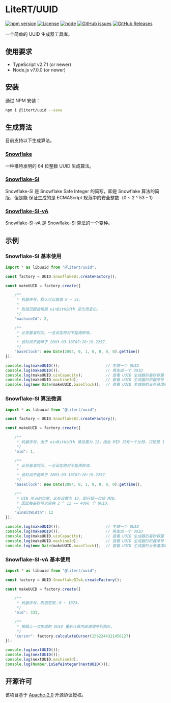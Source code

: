 # LiteRT/UUID

[![npm version](https://img.shields.io/npm/v/@litert/uuid.svg?colorB=brightgreen)](https://www.npmjs.com/package/@litert/uuid "Stable Version")
[![License](https://img.shields.io/npm/l/@litert/uuid.svg?maxAge=2592000?style=plastic)](https://github.com/litert/uuid/blob/master/LICENSE)
[![node](https://img.shields.io/node/v/@litert/uuid.svg?colorB=brightgreen)](https://nodejs.org/dist/latest-v8.x/)
[![GitHub issues](https://img.shields.io/github/issues/litert/uuid.js.svg)](https://github.com/litert/uuid.js/issues)
[![GitHub Releases](https://img.shields.io/github/release/litert/uuid.js.svg)](https://github.com/litert/uuid.js/releases "Stable Release")

一个简单的 UUID 生成器工具库。

## 使用要求

- TypeScript v2.7.1 (or newer)
- Node.js v7.0.0 (or newer)

## 安装

通过 NPM 安装：

```sh
npm i @litert/uuid --save
```

## 生成算法

目前支持以下生成算法。

### [Snowflake](https://blog.twitter.com/engineering/en_us/a/2010/announcing-snowflake.html)

一种推特发明的 64 位整数 UUID 生成算法。

### [Snowflake-SI](./docs/zh-CN/Snowflake-SI.md)

Snowflake-SI 是 Snowflake Safe Integer 的简写，即是 Snowflake 算法的简版，但是能
保证生成的是 ECMAScript 规范中的安全整数（0 ~ 2 ^ 53 - 1）

### [Snowflake-SI-vA](./docs/zh-CN/Snowflake-SI-vA.md)

Snowflake-SI-vA 是 Snowflake-SI 算法的一个变种。

## 示例

### Snowflake-SI 基本使用

```ts
import * as libuuid from "@litert/uuid";

const factory = UUID.SnowflakeBI.createFactory();

const makeUUID = factory.create({

    /**
     * 机器序号，默认可以取值 0 ~ 31。
     *
     * 取值范围会根据 uinBitWidth 变化而变化。
     */
    "machineId": 2,

    /**
     * 业务基准时间，一旦设定绝对不能再修改。
     *
     * 该时间不能早于 2003-03-18T07:20:19.225Z.
     */
    "baseClock": new Date(2004, 0, 1, 0, 0, 0, 0).getTime()
});

console.log(makeUUID());                    // 生成一个 UUID
console.log(makeUUID());                    // 再生成一个 UUID
console.log(makeUUID.uinCapacity);          // 查看 UUID 生成器的毫秒容量
console.log(makeUUID.machineId);            // 查看 UUID 生成器的机器序号
console.log(new Date(makeUUID.baseClock));  // 查看 UUID 生成器的业务基准时间
```

### Snowflake-SI 算法微调

```ts
import * as libuuid from "@litert/uuid";

const factory = UUID.SnowflakeBI.createFactory();

const makeUUID = factory.create({

    /**
     * 机器序号，由于 uinBitWidth 被设置为 12，因此 MID 只有一个比特，只能是 1 或者 0。
     */
    "mid": 1,

    /**
     * 业务基准时间，一旦设定绝对不能再修改。
     *
     * 该时间不能早于 2003-03-18T07:20:19.225Z.
     */
    "baseClock": new Date(2004, 0, 1, 0, 0, 0, 0).getTime(),

    /**
     * UIN 所占的位宽，此处设置为 12，即只留一位给 MID。
     * 因此每毫秒可以容纳 2 ^ 12 == 4096 个 UUID。
     */
    "uinBitWidth": 12
});

console.log(makeUUID());                    // 生成一个 UUID
console.log(makeUUID());                    // 再生成一个 UUID
console.log(makeUUID.uinCapacity);          // 查看 UUID 生成器的毫秒容量
console.log(makeUUID.machineId);            // 查看 UUID 生成器的机器序号
console.log(new Date(makeUUID.baseClock));  // 查看 UUID 生成器的业务基准时间
```

### Snowflake-SI-vA 基本使用

```ts
import * as libuuid from "@litert/uuid";

const factory = UUID.SnowflakeBIvA.createFactory();

const makeUUID = factory.create({

    /**
     * 机器序号，取值范围：0 ~ 1023。
     */
    "mid": 333,

    /**
     * 根据上一次生成的 UUID 重新计算内部递增序列指针。
     */
    "cursor": factory.calculateCursor(1562244321456127)
});

console.log(nextUUID());
console.log(nextUUID());
console.log(nextUUID.machineId);
console.log(Number.isSafeInteger(nextUUID()));

```

## 开源许可

该项目基于 [Apache-2.0](./LICENSE) 开源协议授权。
